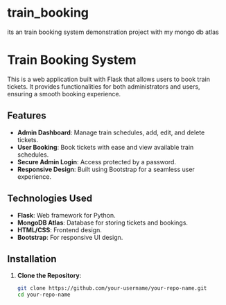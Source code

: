 # train_booking
its an train booking system demonstration project with my mongo db atlas

# Train Booking System

This is a web application built with Flask that allows users to book train tickets. It provides functionalities for both administrators and users, ensuring a smooth booking experience.

## Features

- **Admin Dashboard**: Manage train schedules, add, edit, and delete tickets.
- **User Booking**: Book tickets with ease and view available train schedules.
- **Secure Admin Login**: Access protected by a password.
- **Responsive Design**: Built using Bootstrap for a seamless user experience.

## Technologies Used

- **Flask**: Web framework for Python.
- **MongoDB Atlas**: Database for storing tickets and bookings.
- **HTML/CSS**: Frontend design.
- **Bootstrap**: For responsive UI design.

## Installation

1. **Clone the Repository**:
   ```bash
   git clone https://github.com/your-username/your-repo-name.git
   cd your-repo-name
